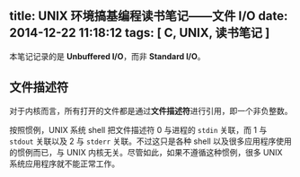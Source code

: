 title: UNIX 环境搞基编程读书笔记——文件 I/O
date: 2014-12-22 11:18:12
tags: [ C, UNIX, 读书笔记 ]
---

本笔记记录的是 **Unbuffered I/O**，而非 **Standard I/O**。

## 文件描述符

对于内核而言，所有打开的文件都是通过**文件描述符**进行引用，即一个非负整数。

按照惯例，UNIX 系统 shell 把文件描述符 0 与进程的 `stdin` 关联，而 1 与 `stdout` 关联以及 2 与 `stderr` 关联。不过这只是各种 shell 以及很多应用程序使用的惯例而已，与 UNIX 内核无关。尽管如此，如果不遵循这种惯例，很多 UNIX 系统应用程序就不能正常工作。


